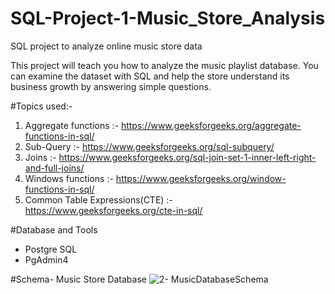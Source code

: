 # SQL-Project-1-Music_Store_Analysis
SQL project to analyze online music store data

This project will teach you how to analyze the music playlist database. You can examine the dataset with SQL and help the store understand its business growth by answering simple questions.

#Topics used:-
1) Aggregate functions :- https://www.geeksforgeeks.org/aggregate-functions-in-sql/
2) Sub-Query :- https://www.geeksforgeeks.org/sql-subquery/
3) Joins :- https://www.geeksforgeeks.org/sql-join-set-1-inner-left-right-and-full-joins/
4) Windows functions :- https://www.geeksforgeeks.org/window-functions-in-sql/
5) Common Table Expressions(CTE) :- https://www.geeksforgeeks.org/cte-in-sql/

#Database and Tools
* Postgre SQL
* PgAdmin4

#Schema- Music Store Database
![2- MusicDatabaseSchema](https://github.com/Dodamanisagar/SQL-Project-1-Music_Store_Analysis/assets/99800998/c1f0fd33-aa08-4223-94bf-3d7e0992edb3)
